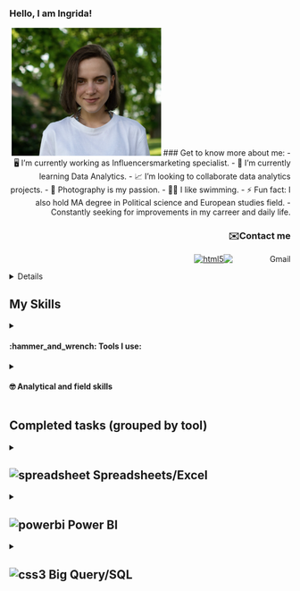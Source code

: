 ### Hello, I am Ingrida!

<p <img align="right">
 <source media="(prefers-color-scheme: dark)" srcset="https://github.com/Ingrik07/Ingrida_intro/blob/main/Screenshot%202024-06-28%20at%2015.39.05.png" width="30%" height="30%">
 <source media="(prefers-color-scheme: light)" srcset="https://github.com/Ingrik07/Ingrida_intro/blob/main/Screenshot%202024-06-28%20at%2015.39.05.png">
 <img alt="See-my-image" src="https://github.com/Ingrik07/Ingrida_intro/blob/main/Screenshot%202024-06-28%20at%2015.39.05.png"/>
 ### Get to know more about me: 
- 🖥️ I’m currently working as Influencersmarketing specialist.
- 🌱 I’m currently learning Data Analytics.
- 📈 I’m looking to collaborate data analytics projects.
- 📸 Photography is my passion.
- 🏊‍♀️ I like swimming.
- ⚡ Fun fact: I also hold MA degree in Political science and European studies field.
- Constantly seeking for improvements in my carreer and daily life.
 
</picture>
 <h3 align="right"> ✉️Contact me </h3></p>
 <p align="right">
  <a href="https://www.linkedin.com/in/ingrida-ivinskait%C4%97-08b5837b/" target="_blank"> <img src="https://pngimg.com/uploads/linkedIn/linkedIn_PNG31.png" alt="html5" width="85" height="35"/a> <a href="mailto:ingrik0713@gmail.com"> <img align="right" alt="Gmail" width="120" hight="40" src="https://github.com/Xx-Ashutosh-xX/Xx-Ashutosh-xX/blob/master/assets/icons/gmail.png" width="100" height="40"/>
     </p>
  </p>

<details><summary><h2 align="left">📜 Table of Contents</h2></summary>

- [My skills](#My_skills)
- [Spreadsheets/Excel](#Spreadsheets/Excel)
- [Completed tasks](#Completed_tasks)
- [Spreadsheets/Excel](#Spreadsheets/Excel)
- [Power_BI](#Power_BI)
- [Big Query/SQL](#Big_Query/SQL)
- [Jupyter Notebook](In progress...)
- More about me (to be added)
</details>

## My Skills
<details>
<summary><h4 align="left">:hammer_and_wrench: Tools I use:</h4></summary>
<p align="left">
    <a href="https://console.cloud.google.com/bigquery" target="_blank"> <img src="https://w7.pngwing.com/pngs/182/372/png-transparent-google-bigquery-hd-logo.png" alt="css3" width="40" height="40"/> </a>
<a href="https://workspace.google.com/products/sheets" target="_blank"> <img src="https://logodix.com/logo/1842250.jpg" alt="sass" width="40" height="40"/> </a>
<a href="https://app.powerbi.com/home" target="_blank"> <img src="https://www.ptr.co.uk/sites/default/files/powerbilogo.png" alt="webpack" width="50" height="40"/> </a>
<a href="https://www.mysql.com/" target="_blank"> <img src="https://external-content.duckduckgo.com/iu/?u=https%3A%2F%2Ftse4.mm.bing.net%2Fth%3Fid%3DOIP.urLHYMYPFxkcs6AC4Io9vwHaHa%26pid%3DApi&f=1&ipt=71efdcecfa2727de604a484cb7c65e6b0ad68511d8ee20060b81dd649b8dfeba&ipo=images" alt="react" width="40" height="40"/> </a>
<a href="https://looker.com/" target="_blank"> <img src="https://saasrank.es/wp-content/uploads/2022/08/Looker-logo.jpg" alt="gatsby" width="40" height="40"/> </a>
    <a href="https://www.mongodb.com/" target="_blank"> <img src="https://raw.githubusercontent.com/devicons/devicon/master/icons/mongodb/mongodb-original-wordmark.svg" alt="mongodb" width="40" height="40"/> </a>
 <a href="https://workspace.google.com/" target="_blank"> <img src="https://images.squarespace-cdn.com/content/v1/540f5515e4b06c4e8629c108/1602589192895-NWQYFQV5AZ69KPSVTBR2/google-workspace-logo.png" alt="google cloud" width="80" height="40"/> </a>
    </p>
</details>

 <details>
  <summary><h4 align="left"> 🤓 Analytical and field skills </h4></summary>
<p align="center">
 
|  | Skills |
|-----:|---------------|
|     1|🎯 Finding and presenting OKRs |
|     2|🗨️ Answering advanced marketing questions |
|     3|🆎 A/B testing |
|     4|📊 Funnels analysis |
|     5|🕴️💰 RFM and Customer life time value (CLV) analysis |
|     6|📈 Interactive dashboards for reports |
|     7|📜 Marketing and politics research papers |

</p></details>

## Completed tasks (grouped by tool)
<details>
<summary><h2 href="https://workspace.google.com/" target="_blank"> <img src="https://logodix.com/logo/1842250.jpg" alt="spreadsheet" width="40" height="40"/>  Spreadsheets/Excel </h2></summary>
<details>
<summary><a href="https://docs.google.com/spreadsheets/d/1EXAIpX7G6SyWvEQi6TA0AJnb4wjip7a564iDOeVHEmU/edit?gid=1815364512#gid=1815364512" target="_blank"> <img src="https://logodix.com/logo/1842250.jpg" alt="css3" width="20" height="20"/> </a>   Retention cohorts analysis</summary>

---
> TASK:
> - You got a follow up task from your product manager to give stats on how subscriptions churn looks like from a weekly retention standpoint. Your PM argues that to view retention numbers on a monthly basis takes too long and important insights from data might be missed out.
> - You remember learning previously that cohorts analysis can be really helpful in such cases. You should provide weekly subscriptions data that shows how many subscribers started their subscription in a particular week and how many remain active in the following 6 weeks. Your end result should show weekly retention cohorts for each week of data available in the dataset and their retention from week 0 to week 6.

 <a href="https://firebase.google.com/" target="_blank"> <img src="https://github.com/Ingrik07/Ingrida_intro/blob/main/Logos/Screenshot%202024-06-30%20at%2013.12.04.png" alt="spreadsheet" width="487" height="370"/> </a>
</details>

<details>
<summary><a href="https://docs.google.com/spreadsheets/d/1WF-oJQxA0kmPitfOLe5lV9f5hUh_1bCNDzwgg7yfI50/edit?gid=409644485#gid=409644485" target="_blank"> <img src="https://logodix.com/logo/1842250.jpg" alt="spreadsheet" width="20" height="20"/> </a>   Funnels & A/B Tests</summary>

---
> TASK:
> - Your task is to build useful funnel chart from raw_events table data.
> - 1. Analyze the data in raw_events table. Spend time querying the table, getting more familiar with data. Identify events captured by users visiting the website.
> - 2. Now that you have your unique events table create a sales funnel chart from events in it. Not all events are relevant, productive to be used in this chart. Identify & collect data that you think could be used
> - Create a table showing the numbers of events' that you want to use in the funnel analysis. Add event_order and  the percentage drop off values, as in the Example:

 <a href="https://docs.google.com/spreadsheets/d/1WF-oJQxA0kmPitfOLe5lV9f5hUh_1bCNDzwgg7yfI50/edit?gid=409644485#gid=409644485" target="_blank"> <img src="https://github.com/Ingrik07/Ingrida_intro/blob/main/Logos/Screenshot%202024-06-30%20at%2013.46.33.png" alt="spreadsheet" width="850" height="500"/> </a>
</details>

<details>
<summary><a href="https://docs.google.com/spreadsheets/d/1mXkR2ZgxV15nFy-baiwhZq2UzaSvLFK00_VBCH_QQLo/edit?gid=1936416450#gid=1936416450" target="_blank"> <img src="https://logodix.com/logo/1842250.jpg" alt="spreadsheet" width="20" height="20"/> </a> Sales analysis on Spreadsheet</summary>

---
> TASK:
> You've been tasked to populate the 'Overview' sheet with analytical insight:
> 1. Business would like to see the monthly sales trend.
> 2. They would also like to evaluate online vs non-online orders.
>   
>    It would be nice for business to have an overview of:
>    1. The delivery performance trend (orderdate & Shipdate lag)
>    2. Top salesperson by sales, by volume.
>    3. Top countries.
>    4. Top sales reasons
>    5. Maybe you have an idea for business what could be interesting to look into from this data?

 <a href="https://docs.google.com/spreadsheets/d/1mXkR2ZgxV15nFy-baiwhZq2UzaSvLFK00_VBCH_QQLo/edit?gid=141689769#gid=141689769" target="_blank"> <img src="https://github.com/Ingrik07/Ingrida_intro/blob/main/Logos/Screenshot%202024-06-30%20at%2014.01.52.png" alt="spreadsheet" width="900" height="300"/> </a>
</details>
</details>

<details>
 <summary><h2 href="https://github.com/Ingrik07/Ingrida_intro/blob/main/PowerBI/Graded%20Task%20-%20Ingrida.pbit" target="_blank"> <img src="https://www.ptr.co.uk/sites/default/files/powerbilogo.png" alt="powerbi" width="40" height="40"/> Power BI </h2></summary>

<details>
 <summary><a href="https://app.powerbi.com/home" target="_blank"> <img src="https://www.ptr.co.uk/sites/default/files/powerbilogo.png" alt="webpack" width="20" height="20"/> </a>Data visualising with Power BI </summary>
 Click on the image below for Power BI file
 
 <a href="https://github.com/Ingrik07/Ingrida_intro/blob/main/PowerBI/Graded%20Task%20-%20Ingrida.pbit" target="_blank"> <img src="https://github.com/Ingrik07/Ingrida_intro/blob/main/Logos/sales%20power%20bi.JPG" alt="spreadsheet" width="712" height="798"/> </a>
</details>

<details>
 <summary><a href="https://github.com/Ingrik07/Ingrida_intro/blob/main/PowerBI/rfm_analysis.%20Ingrida%20Ivinskaite.pbix" target="_blank"> <img src="https://www.ptr.co.uk/sites/default/files/powerbilogo.png" alt="webpack" width="20" height="20"/> </a>RFM analysis </summary>

Power BI file [HERE]( https://github.com/Ingrik07/Ingrida_intro/blob/main/PowerBI/rfm_analysis.%20Ingrida%20Ivinskaite.pbix)

<a href="https://github.com/Ingrik07/Ingrida_intro/blob/main/PowerBI/rfm_analysis.%20Ingrida%20Ivinskaite.pbix" target="_blank"> <img src="https://github.com/Ingrik07/Ingrida_intro/blob/main/Logos/RFM%20power%20bi.JPG" alt="powerbi" width="518" height="815"/> </a>
</details>
</details>

<details> <summary><h2 href="https://console.cloud.google.com/" target="_blank"> <img src="https://w7.pngwing.com/pngs/182/372/png-transparent-google-bigquery-hd-logo.png" alt="css3" width="30" height="30"/>  Big Query/SQL</h2></summary>

<details>
<summary><a href="https://console.cloud.google.com/bigquery?sq=147855269776:a9a7016a5d384587b29dedab17b22b67" target="_blank"> <img src="https://w7.pngwing.com/pngs/182/372/png-transparent-google-bigquery-hd-logo.png" alt="css3" width="20" height="20"/> </a>  Big Query Customer life time value calculation example</summary>

---
> TASK: As the first step you should write 1 or 2 queries to pull data of weekly revenue divided by registrations.
> Since in this particular site there is no concept of registration, we will simply use the first visit to our website as registration date (registration cohort).
> 
```
WITH
  cohort_weeks AS ( --defining the cohort weeks
  SELECT
    user_pseudo_id AS user_id,
    MIN(DATE_TRUNC(PARSE_DATE('%Y%m%d', CAST(event_date AS String)), WEEK)) AS cohort_week
  FROM
    `tc-da-1.turing_data_analytics.raw_events`
  GROUP BY
    user_pseudo_id),

  sum_rev AS ( --defining the revenue
  SELECT
    user_pseudo_id AS user_id,
    purchase_revenue_in_usd AS revenue,
    DATE_TRUNC(PARSE_DATE('%Y%m%d', event_date), WEEK) AS purchase_week
  FROM
    `tc-da-1.turing_data_analytics.raw_events` )

SELECT 
  w.cohort_week,
  ROUND(SUM(
      CASE
        WHEN purchase_week = cohort_week THEN revenue
    END
      ) / COUNT(DISTINCT w.user_id), 4) AS week_0,
  ROUND(SUM(
      CASE
        WHEN purchase_week = DATE_ADD(cohort_week, INTERVAL 1 week) THEN revenue
    END
      ) / COUNT(DISTINCT w.user_id), 4) AS week_1,
  ROUND(SUM(
      CASE
        WHEN purchase_week = DATE_ADD(cohort_week, INTERVAL 2 week) THEN revenue
    END
      ) / COUNT(DISTINCT w.user_id), 4) AS week_2,
  ROUND(SUM(
      CASE
        WHEN purchase_week = DATE_ADD(cohort_week, INTERVAL 3 week) THEN revenue
    END
      ) / COUNT(DISTINCT w.user_id), 4) AS week_3,
  ROUND(SUM(
      CASE
        WHEN purchase_week = DATE_ADD(cohort_week, INTERVAL 4 week) THEN revenue
    END
      ) / COUNT(DISTINCT w.user_id), 4) AS week_4,
  ROUND(SUM(
      CASE
        WHEN purchase_week = DATE_ADD(cohort_week, INTERVAL 5 week) THEN revenue
    END
      ) / COUNT(DISTINCT w.user_id), 4) AS week_5,
  ROUND(SUM(
      CASE
        WHEN purchase_week = DATE_ADD(cohort_week, INTERVAL 6 week) THEN revenue
    END
      ) / COUNT(DISTINCT w.user_id), 4) AS week_6,
  ROUND(SUM(
      CASE
        WHEN purchase_week = DATE_ADD(cohort_week, INTERVAL 7 week) THEN revenue
    END
      ) / COUNT(DISTINCT w.user_id), 4) AS week_7,
  ROUND(SUM(
      CASE
        WHEN purchase_week = DATE_ADD(cohort_week, INTERVAL 8 week) THEN revenue
    END
      ) / COUNT(DISTINCT w.user_id), 4) AS week_8,
  ROUND(SUM(
      CASE
        WHEN purchase_week = DATE_ADD(cohort_week, INTERVAL 9 week) THEN revenue
    END
      ) / COUNT(DISTINCT w.user_id), 4) AS week_9,
  ROUND(SUM(
      CASE
        WHEN purchase_week = DATE_ADD(cohort_week, INTERVAL 10 week) THEN revenue
    END
      ) / COUNT(DISTINCT w.user_id), 4) AS week_10,
  ROUND(SUM(
      CASE
        WHEN purchase_week = DATE_ADD(cohort_week, INTERVAL 11 week) THEN revenue
    END
      ) / COUNT(DISTINCT w.user_id), 4) AS week_11,
  ROUND(SUM(
      CASE
        WHEN purchase_week = DATE_ADD(cohort_week, INTERVAL 12 week) THEN revenue
    END
      ) / COUNT(DISTINCT w.user_id), 4) AS week_12
FROM
  cohort_weeks AS w
LEFT JOIN
  sum_rev r
ON
  w.user_id = r.user_id
GROUP BY
  w.cohort_week
ORDER BY
  w.cohort_week
```
</details>

<details>
<summary><a href="https://console.cloud.google.com/bigquery?sq=147855269776:a9a7016a5d384587b29dedab17b22b67" target="_blank"> <img src="https://w7.pngwing.com/pngs/182/372/png-transparent-google-bigquery-hd-logo.png" alt="css3" width="20" height="20"/> </a>  RFM Analysis</summary>

---
> TASK: Calculate recency, frequency and money value and convert those values into R, F and M scores by using Quartiles, 1 to 4 values. In BigQuery, a function APPROX_QUANTILES is used to set the quartiles.
> You can check your results with rfm_value table and rfm_quantiles.
> Those tables contain intermediate calculations and are used in next steps(1 step: calculate RFM values, possible answer - rfm_value table, 2 step: calculate RFM quantiles from RFM values, possible answer - rfm_quantiles).
> 
```
fm AS ( --frequency and monetary
SELECT
CustomerID,
COUNT(DISTINCT(invoiceNo)) AS frequency,
DATE_TRUNC(MAX(InvoiceDate), DAY) AS last_purchase,
SUM(Quantity * UnitPrice) AS monetary
FROM
`tc-da-1.turing_data_analytics.rfm`
WHERE
(CustomerID IS NOT NULL
AND UnitPrice > 0
AND Quantity > 0)
AND InvoiceDate <= '2011-12-01'
GROUP BY
CustomerID),

--recency
rec AS (
SELECT
*,
DATE_DIFF(DATE('2011-12-01'), DATE(last_purchase), DAY) AS recency
FROM
fm),
q AS (
--All percentiles for MONETARY
SELECT
*,
b.percentiles[
OFFSET
(25)] AS m25,
b.percentiles[
OFFSET
(50)] AS m50,
b.percentiles[
OFFSET
(75)] AS m75,
b.percentiles[
OFFSET
(100)] AS m100,
--All percentiles for FREQUENCY
c.percentiles[
OFFSET
(25)] AS f25,
c.percentiles[
OFFSET
(50)] AS f50,
c.percentiles[
OFFSET
(75)] AS f75,
c.percentiles[
OFFSET
(100)] AS f100,
--All percentiles for RECENCY
d.percentiles[
OFFSET
(25)] AS r25,
d.percentiles[
OFFSET
(50)] AS r50,
d.percentiles[
OFFSET
(75)] AS r75,
d.percentiles[
OFFSET
(100)] AS r100
FROM
rec a,
(
SELECT
APPROX_QUANTILES(monetary, 100) percentiles
FROM
rec) b,
(
SELECT
APPROX_QUANTILES(frequency, 100) percentiles
FROM
rec) c,
(
SELECT
APPROX_QUANTILES(recency, 100) percentiles
FROM
rec) d ),
score AS (
SELECT
*,
CAST(ROUND((f_score + m_score) / 2, 0) AS INT64) AS fm_score
FROM (
SELECT
*,
CASE
WHEN monetary <= m25 THEN 1
WHEN monetary > m25
AND monetary <= m50 THEN 2
WHEN monetary <= m75 AND monetary > m50 THEN 3
WHEN monetary <= m100
AND monetary > m75 THEN 4
END
AS m_score,
CASE
WHEN frequency <= f25 THEN 1
WHEN frequency <= f50
AND frequency > f25 THEN 2
WHEN frequency <= f75 AND frequency > f50 THEN 3
WHEN frequency <= f100
AND frequency > f75 THEN 4
END
AS f_score,
--Recency scoring is reversed
CASE
WHEN recency <= r25 THEN 4
WHEN recency <= r50
AND recency > r25 THEN 3
WHEN recency <= r75 AND recency > r50 THEN 2
WHEN recency <= r100
AND recency > r75 THEN 1
END
AS r_score,
FROM
q))
SELECT
DISTINCT CustomerID,
recency,
frequency,
monetary,
r_score,
f_score,
m_score,
fm_score,
CASE
WHEN (r_score = 4 AND fm_score = 4) OR (r_score = 4 AND fm_score = 3) OR (r_score = 3 AND fm_score = 4) THEN 'Best Customers'
WHEN (r_score = 4
AND fm_score =3)
OR (r_score = 3
AND fm_score = 3) THEN 'Loyal Customers'
WHEN (m_score = 4 AND fm_score = 4) OR (m_score = 3 AND fm_score = 4) OR (m_score = 4 AND fm_score = 3) THEN 'Big Spenders'
WHEN (r_score = 4
AND fm_score = 1)
OR (r_score = 4
AND fm_score = 2)
OR (r_score = 3
AND fm_score = 3)
OR (r_score = 3
AND fm_score = 2)
OR (r_score = 3
AND fm_score = 1) THEN 'Recent Customers'
WHEN (r_score = 4 AND fm_score = 2) OR (r_score = 2 AND fm_score = 4) OR (r_score = 2 AND fm_score = 3) THEN 'Promising Customers'
WHEN (r_score = 1
AND fm_score = 4)
OR (r_score = 1
AND fm_score = 3)
OR (r_score = 2
AND fm_score = 2) THEN 'Cant Lose Them'
WHEN (r_score = 1 AND fm_score = 1) OR (r_score = 2 AND fm_score = 1) OR (r_score = 1 AND fm_score = 2) THEN 'Lost Customers'
END
AS rfm_segment
FROM
score
ORDER BY
CustomerID
```
</details>

<details>
<summary><a href="https://console.cloud.google.com/bigquery?sq=147855269776:48d186a982914ae4baab84fead5581aa&project=youtube-api-installation&ws=!1m4!1m3!8m2!1s147855269776!2s48d186a982914ae4baab84fead5581aa" target="_blank"> <img src="https://w7.pngwing.com/pngs/182/372/png-transparent-google-bigquery-hd-logo.png" alt="css3" width="20" height="20"/> </a>  Retention cohort analysis</summary>

---
> TASK: You should provide weekly subscriptions data that shows how many subscribers started their subscription in a particular week and how many remain active in the following 6 weeks.
> Your end result should show weekly retention cohorts for each week of data available in the dataset and their retention from week 0 to week 6.
> 
```
-- code to calculate subscriptions retention rate, %

WITH
  date_range AS (
  SELECT
    DATE('2020-11-01') AS start_date,
    DATE('2021-02-07') AS end_date ),
  cohort_weeks AS (
  SELECT
    DATE_TRUNC(subscription_start, WEEK) AS cohort_start_week,
    user_pseudo_id,
    CASE
      WHEN DATE_DIFF(COALESCE(subscription_end, DATE('2021-02-07')), subscription_start, WEEK) >= 0 THEN 1
    ELSE
    0
  END
    AS retained_week0_customers,
    CASE
      WHEN DATE_DIFF(COALESCE(subscription_end, DATE('2021-02-07')), subscription_start, WEEK) >= 1 THEN 1
    ELSE
    0
  END
    AS retained_week1_customers,
    CASE
      WHEN DATE_DIFF(COALESCE(subscription_end, DATE('2021-02-07')), subscription_start, WEEK) >= 2 THEN 1
    ELSE
    0
  END
    AS retained_week2_customers,
    CASE
      WHEN DATE_DIFF(COALESCE(subscription_end, DATE('2021-02-07')), subscription_start, WEEK) >= 3 THEN 1
    ELSE
    0
  END
    AS retained_week3_customers,
    CASE
      WHEN DATE_DIFF(COALESCE(subscription_end, DATE('2021-02-07')), subscription_start, WEEK) >= 4 THEN 1
    ELSE
    0
  END
    AS retained_week4_customers,
    CASE
      WHEN DATE_DIFF(COALESCE(subscription_end, DATE('2021-02-07')), subscription_start, WEEK) >= 5 THEN 1
    ELSE
    0
  END
    AS retained_week5_customers,
    CASE
      WHEN DATE_DIFF(COALESCE(subscription_end, DATE('2021-02-07')), subscription_start, WEEK) >= 6 THEN 1
    ELSE
    0
  END
    AS retained_week6_customers
  FROM
    `tc-da-1.turing_data_analytics.subscriptions` s
  RIGHT JOIN
    date_range AS d
  ON
    (s.subscription_start >= d.start_date
      AND s.subscription_start <= d.end_date) )
SELECT
  cohort_start_week,
  COUNT(DISTINCT user_pseudo_id) AS total_customers,
  ROUND(COUNT(DISTINCT
      CASE
        WHEN retained_week0_customers = 1 THEN user_pseudo_id
    END
      ) * 100.0 / COUNT(DISTINCT user_pseudo_id), 2) AS retained_week0_percent,
  ROUND(COUNT(DISTINCT
      CASE
        WHEN retained_week1_customers = 1 THEN user_pseudo_id
    END
      ) * 100.0 / COUNT(DISTINCT user_pseudo_id), 2) AS retained_week1_percent,
  ROUND(COUNT(DISTINCT
      CASE
        WHEN retained_week2_customers = 1 THEN user_pseudo_id
    END
      ) * 100.0 / COUNT(DISTINCT user_pseudo_id), 2) AS retained_week2_percent,
  ROUND(COUNT(DISTINCT
      CASE
        WHEN retained_week3_customers = 1 THEN user_pseudo_id
    END
      ) * 100.0 / COUNT(DISTINCT user_pseudo_id), 2) AS retained_week3_percent,
  ROUND(COUNT(DISTINCT
      CASE
        WHEN retained_week4_customers = 1 THEN user_pseudo_id
    END
      ) * 100.0 / COUNT(DISTINCT user_pseudo_id), 2) AS retained_week4_percent,
  ROUND(COUNT(DISTINCT
      CASE
        WHEN retained_week5_customers = 1 THEN user_pseudo_id
    END
      ) * 100.0 / COUNT(DISTINCT user_pseudo_id), 2) AS retained_week5_percent,
  ROUND(COUNT(DISTINCT
      CASE
        WHEN retained_week6_customers = 1 THEN user_pseudo_id
    END
      ) * 100.0 / COUNT(DISTINCT user_pseudo_id), 2) AS retained_week6_percent
FROM
  cohort_weeks
GROUP BY
  cohort_start_week;

  -- code to calculate retained subscriptions purchases without percentage
  WITH date_range AS (
  SELECT
    DATE('2020-11-01') AS start_date,
    DATE('2021-02-07') AS end_date
),
cohort_weeks AS (
  SELECT
    DATE_TRUNC(subscription_start, WEEK) AS cohort_start_week,
    user_pseudo_id,
    CASE
      WHEN DATE_DIFF(COALESCE(subscription_end, DATE('2021-02-07')), subscription_start, WEEK) >= 0 THEN 1
      ELSE 0
    END AS retained_week0_customers,
    CASE
      WHEN DATE_DIFF(COALESCE(subscription_end, DATE('2021-02-07')), subscription_start, WEEK) >= 1 THEN 1
      ELSE 0
    END AS retained_week1_customers,
    CASE
      WHEN DATE_DIFF(COALESCE(subscription_end, DATE('2021-02-07')), subscription_start, WEEK) >= 2 THEN 1
      ELSE 0
    END AS retained_week2_customers,
    CASE
      WHEN DATE_DIFF(COALESCE(subscription_end, DATE('2021-02-07')), subscription_start, WEEK) >= 3 THEN 1
      ELSE 0
    END AS retained_week3_customers,
    CASE
      WHEN DATE_DIFF(COALESCE(subscription_end, DATE('2021-02-07')), subscription_start, WEEK) >= 4 THEN 1
      ELSE 0
    END AS retained_week4_customers,
    CASE
      WHEN DATE_DIFF(COALESCE(subscription_end, DATE('2021-02-07')), subscription_start, WEEK) >= 5 THEN 1
      ELSE 0
    END AS retained_week5_customers,
    CASE
      WHEN DATE_DIFF(COALESCE(subscription_end, DATE('2021-02-07')), subscription_start, WEEK) >= 6 THEN 1
      ELSE 0
    END AS retained_week6_customers
  FROM
    `tc-da-1.turing_data_analytics.subscriptions` s
  RIGHT JOIN
    date_range AS d ON (s.subscription_start >= d.start_date AND s.subscription_start <= d.end_date)
)

SELECT
  cohort_start_week,
  COUNT(CASE WHEN retained_week0_customers = 1 THEN user_pseudo_id END) AS retained_week0_customers,
  COUNT(CASE WHEN retained_week1_customers = 1 THEN user_pseudo_id END) AS retained_week1_customers,
  COUNT(CASE WHEN retained_week2_customers = 1 THEN user_pseudo_id END) AS retained_week2_customers,
  COUNT(CASE WHEN retained_week3_customers = 1 THEN user_pseudo_id END) AS retained_week3_customers,
  COUNT(CASE WHEN retained_week4_customers = 1 THEN user_pseudo_id END) AS retained_week4_customers,
  COUNT(CASE WHEN retained_week5_customers = 1 THEN user_pseudo_id END) AS retained_week5_customers,
  COUNT(CASE WHEN retained_week6_customers = 1 THEN user_pseudo_id END) AS retained_week6_customers
FROM
  cohort_weeks
GROUP BY
  cohort_start_week;
```
</details>

<details>
<summary><a href="https://console.cloud.google.com/bigquery?sq=147855269776:1adcdf2dfe1c4c6b8780a2f7fc7a305b&project=youtube-api-installation&ws=!1m4!1m3!8m2!1s147855269776!2s1adcdf2dfe1c4c6b8780a2f7fc7a305b" target="_blank"> <img src="https://w7.pngwing.com/pngs/182/372/png-transparent-google-bigquery-hd-logo.png" alt="css3" width="20" height="20"/> </a>  Funnels & A/B Tests</summary>

---
> TASK: You should provide weekly subscriptions data that shows how many subscribers started their subscription in a particular week and how many remain active in the following 6 weeks.
> Your end result should show weekly retention cohorts for each week of data available in the dataset and their retention from week 0 to week 6.
> 
```
--unique users events
SELECT user_pseudo_id, MIN(event_timestamp) as first_event_timestamp, event_name, country
FROM `tc-da-1.turing_data_analytics.raw_events`
WHERE event_name in ('first_visit', 'view_item', 'add_to_cart' ,'begin_checkout', 'purchase')
GROUP BY 1,3,4;

-- full code
WITH top_countries AS (
  SELECT 
    country, 
    COUNT(event_timestamp) AS no_events,
    ROW_NUMBER() OVER (ORDER BY COUNT(event_timestamp) DESC) AS country_rank
  FROM 
    `tc-da-1.turing_data_analytics.raw_events`
  GROUP BY 
    country
),
users_events AS (
  SELECT 
    user_pseudo_id, 
    MIN(event_timestamp) AS first_event_timestamp, 
    event_name, 
    country
  FROM 
    `tc-da-1.turing_data_analytics.raw_events`
  WHERE 
    event_name IN ('first_visit', 'view_item', 'add_to_cart', 'begin_checkout', 'purchase')
  GROUP BY 
    1, 3, 4
),
event_ranks AS (
  SELECT
    event_name,
    CASE 
      WHEN event_name = 'first_visit' THEN 1
      WHEN event_name = 'view_item' THEN 2
      WHEN event_name = 'add_to_cart' THEN 3
      WHEN event_name = 'begin_checkout' THEN 4
      WHEN event_name = 'purchase' THEN 5
    END AS event_rank,
    country,
    COUNT(DISTINCT user_pseudo_id) AS no_users
  FROM 
    users_events
    GROUP BY 1,3
)
SELECT
  event_rank,
  event_name,
  MAX(CASE WHEN country_rank = 1 THEN no_users ELSE NULL END) AS country_1_no_users,
  MAX(CASE WHEN country_rank = 2 THEN no_users ELSE NULL END) AS country_2_no_users,
  MAX(CASE WHEN country_rank = 3 THEN no_users ELSE NULL END) AS country_3_no_users
FROM 
  event_ranks
LEFT JOIN 
  top_countries USING (country)
GROUP BY 
  event_rank, event_name
ORDER BY 
  event_rank;

--A/B testing
SELECT
  campaign,
  impressions,
  clicks
FROM
  `tc-da-1.turing_data_analytics.adsense_monthly`
WHERE
  campaign IN ('NewYear_V1',
    'NewYear_V2',
    'BlackFriday_V1',
    'BlackFriday_V2')
  AND Month<>202111;

  --FINAL SQL code to pull out test campaigns results
WITH
  converted_users AS (
  SELECT
    user_pseudo_id,
    campaign
  FROM
    `tc-da-1.turing_data_analytics.raw_events`
  WHERE
    event_name = 'page_view' )
SELECT
  cu.campaign,
  ad.Impressions,
  COUNT(DISTINCT(cu.user_pseudo_id)) AS converted_user_no,
  ad.Month
FROM
converted_users as cu
LEFT JOIN
  `tc-da-1.turing_data_analytics.adsense_monthly` AS ad
ON
  ad.Campaign = cu.campaign
WHERE
  ad.campaign IN ('NewYear_V1',
    'NewYear_V2',
    'BlackFriday_V1',
    'BlackFriday_V2')
  AND ad.Month<>202111
GROUP BY
  1,2,4
ORDER BY
  cu.campaign;
```
</details>
</details>
